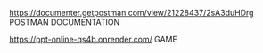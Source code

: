 https://documenter.getpostman.com/view/21228437/2sA3duHDrg POSTMAN DOCUMENTATION

https://ppt-online-qs4b.onrender.com/ GAME
